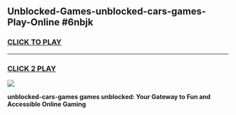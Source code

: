 
## Unblocked-Games-unblocked-cars-games-Play-Online #6nbjk
<h3>
<a href="https://news.freeplayer.one?title=unblocked-cars-games&ref=3">CLICK TO PLAY</a></h3>
<hr>

<h3>
<a href="https://news.freeplayer.one?title=unblocked-cars-games&ref=3">CLICK 2 PLAY</a>
  
</h3>

<a href="https://news.freeplayer.one?title=unblocked-cars-games&ref=3"><img src="https://clearcache.store/games.png"></a>


**unblocked-cars-games games unblocked: Your Gateway to Fun and Accessible Online Gaming**
